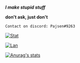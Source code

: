 ***I make stupid stuff***

**don't ask, just don't**

``Contact on discord: Pajsen#9263`` 

[![Stat](https://github-readme-stats.vercel.app/api?username=pajsen9263&show_icons=true&theme=radical)](https://github.com/pajsen9263)

[![Lan  ](https://github-readme-stats.vercel.app/api/top-langs/?username=pajsen9263&show_icons=true&theme=radical)](https://github.com/pajsen9263)

[![Anurag's  stats](https://github-readme-stats.vercel.app/api/wakatime/?username=pajsen&theme=radical)](https://github.com/pajsen9263)
